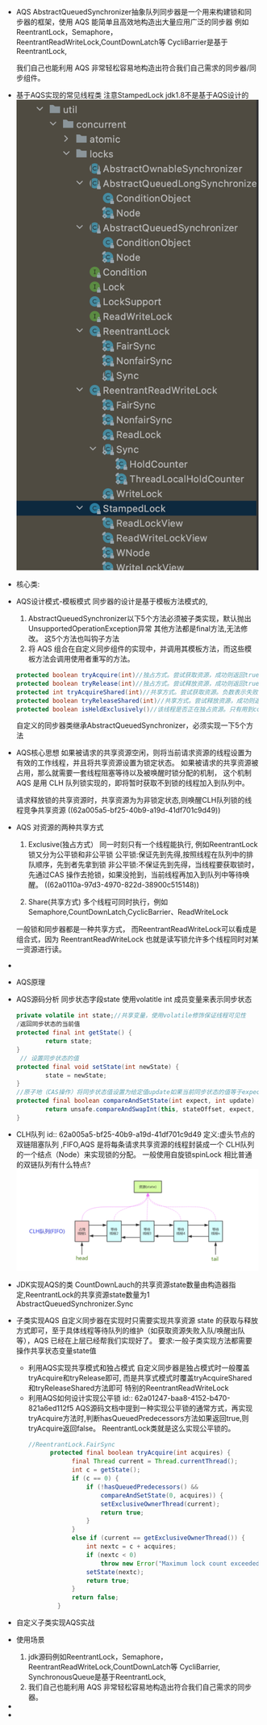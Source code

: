 - AQS AbstractQueuedSynchronizer抽象队列同步器是一个用来构建锁和同步器的框架，使用 AQS 能简单且高效地构造出大量应用广泛的同步器
  例如ReentrantLock，Semaphore，ReentrantReadWriteLock,CountDownLatch等
  CycliBarrier是基于ReentrantLock,
  
  我们自己也能利用 AQS 非常轻松容易地构造出符合我们自己需求的同步器/同步组件。
- 基于AQS实现的常见线程类
  注意StampedLock jdk1.8不是基于AQS设计的
  ![截屏2022-06-05 下午9.04.20.png](../assets/截屏2022-06-05_下午9.04.20_1654434285393_0.png)
- 核心类:
- AQS设计模式-模板模式
  同步器的设计是基于模板方法模式的,
  1. AbstractQueuedSynchronizer以下5个方法必须被子类实现，默认抛出UnsupportedOperationException异常
  其他方法都是final方法,无法修改。
  这5个方法也叫钩子方法
  2. 将 AQS 组合在自定义同步组件的实现中，并调用其模板方法，而这些模板方法会调用使用者重写的方法。
  ```java
  protected boolean tryAcquire(int)//独占方式。尝试获取资源，成功则返回true，失败则返回false。
  protected boolean tryRelease(int)//独占方式。尝试释放资源，成功则返回true，失败则返回false。
  protected int tryAcquireShared(int)//共享方式。尝试获取资源。负数表示失败；0表示成功，但没有剩余可用资源；正数表示成功，且有剩余资源。
  protected boolean tryReleaseShared(int)//共享方式。尝试释放资源，成功则返回true，失败则返回false。
  protected boolean isHeldExclusively()//该线程是否正在独占资源。只有用到condition才需要去实现它。
  ```
  自定义的同步器类继承AbstractQueuedSynchronizer，必须实现一下5个方法
- AQS核心思想
  如果被请求的共享资源空闲，则将当前请求资源的线程设置为有效的工作线程，并且将共享资源设置为锁定状态。
  如果被请求的共享资源被占用，那么就需要一套线程阻塞等待以及被唤醒时锁分配的机制，
  这个机制 AQS 是用 CLH 队列锁实现的，即将暂时获取不到锁的线程加入到队列中。
  
  请求释放锁的共享资源时，共享资源为为非锁定状态,则唤醒CLH队列锁的线程竞争共享资源
  ((62a005a5-bf25-40b9-a19d-41df701c9d49))
- AQS 对资源的两种共享方式
  1. Exclusive(独占方式）
  同一时刻只有一个线程能执行, 例如ReentrantLock
  锁又分为公平锁和非公平锁
  公平锁:保证先到先得,按照线程在队列中的排队顺序，先到者先拿到锁
  非公平锁:不保证先到先得，当线程要获取锁时，先通过CAS 操作去抢锁，如果没抢到，当前线程再加入到队列中等待唤醒。
  ((62a0110a-97d3-4970-822d-38900c515148)) 
  
  2. Share(共享方式)
  多个线程可同时执行，例如Semaphore,CountDownLatch,CyclicBarrier、ReadWriteLock
  
  一般锁和同步器都是一种共享方式，
  而ReentrantReadWriteLock可以看成是组合式，因为 ReentrantReadWriteLock 也就是读写锁允许多个线程同时对某一资源进行读。
-
- AQS原理
- AQS源码分析
  同步状态字段state
  使用volatitle int 成员变量来表示同步状态
  ```java
  private volatile int state;//共享变量，使用volatile修饰保证线程可见性
  /返回同步状态的当前值
  protected final int getState() {
          return state;
  }
   // 设置同步状态的值
  protected final void setState(int newState) {
          state = newState;
  }
  //原子地（CAS操作）将同步状态值设置为给定值update如果当前同步状态的值等于expect（期望值）
  protected final boolean compareAndSetState(int expect, int update) {
          return unsafe.compareAndSwapInt(this, stateOffset, expect, update);
  }
  ```
- CLH队列
  id:: 62a005a5-bf25-40b9-a19d-41df701c9d49
  定义:虚头节点的双链阻塞队列 ,FIFO,AQS 是将每条请求共享资源的线程封装成一个 CLH队列的一个结点（Node）来实现锁的分配。
  一般使用自旋锁spinLock
  相比普通的双链队列有什么特点?
  ![AQS CLH队列.png](../assets/AQS_CLH队列_1654654446145_0.png)
- JDK实现AQS的类
  CountDownLauch的共享资源state数量由构造器指定,ReentrantLock的共享资源state数量为1
  AbstractQueuedSynchronizer.Sync
- 子类实现AQS
  自定义同步器在实现时只需要实现共享资源 state 的获取与释放方式即可，至于具体线程等待队列的维护（如获取资源失败入队/唤醒出队等），AQS 已经在上层已经帮我们实现好了。
  要求:一般子类实现方法都需要操作共享状态变量state值
	- 利用AQS实现共享模式和独占模式
	  自定义同步器是独占模式时一般覆盖tryAcquire和tryRelease即可,
	  而是共享式模式时覆盖tryAcquireShared和tryReleaseShared方法即可
	  特别的ReentrantReadWriteLock
	- 利用AQS如何设计实现公平锁
	  id:: 62a01247-baa8-4152-b470-821a6ed112f5
	  AQS源码文档中提到一种实现公平锁的通常方式，再实现tryAcquire方法时,判断hasQueuedPredecessors方法如果返回true,则tryAcquire返回false。
	  ReentrantLock类就是这么实现公平锁的。
	  ```java
	  //ReentrantLock.FairSync
	  		protected final boolean tryAcquire(int acquires) {
	              final Thread current = Thread.currentThread();
	              int c = getState();
	              if (c == 0) {
	                  if (!hasQueuedPredecessors() &&
	                      compareAndSetState(0, acquires)) {
	                      setExclusiveOwnerThread(current);
	                      return true;
	                  }
	              }
	              else if (current == getExclusiveOwnerThread()) {
	                  int nextc = c + acquires;
	                  if (nextc < 0)
	                      throw new Error("Maximum lock count exceeded");
	                  setState(nextc);
	                  return true;
	              }
	              return false;
	          }
	  ```
- 自定义子类实现AQS实战
- 使用场景
  1. jdk源码例如ReentrantLock，Semaphore，ReentrantReadWriteLock,CountDownLatch等
  CycliBarrier, SynchronousQueue是基于ReentrantLock,
  2. 我们自己也能利用 AQS 非常轻松容易地构造出符合我们自己需求的同步器。
-
-